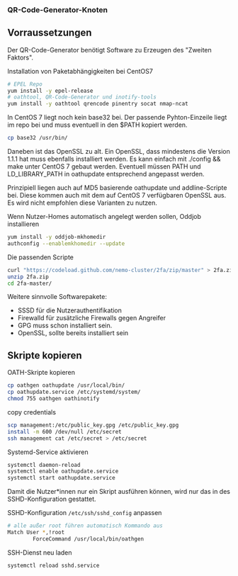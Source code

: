 ### QR-Code-Generator-Knoten

## Vorraussetzungen

Der QR-Code-Generator benötigt Software zu Erzeugen des "Zweiten Faktors".

Installation von Paketabhängigkeiten bei CentOS7
```bash
# EPEL Repo
yum install -y epel-release
# oathtool, QR-Code-Generator und inotify-tools
yum install -y oathtool qrencode pinentry socat nmap-ncat
```

In CentOS 7 liegt noch kein base32 bei.
Der passende Pyhton-Einzeile liegt im repo bei und muss eventuell in den $PATH kopiert werden.
```bash
cp base32 /usr/bin/
```
Daneben ist das OpenSSL zu alt. Ein OpenSSL, dass mindestens die Version 1.1.1 hat muss ebenfalls installiert werden.
Es kann einfach mit ./config && make unter CentOS 7 gebaut werden.
Eventuell müssen PATH und LD_LIBRARY_PATH in oathupdate entsprechend angepasst werden.

Prinzipiell liegen auch auf MD5 basierende oathupdate und addline-Scripte bei.
Diese kommen auch mit dem auf CentOS 7 verfügbaren OpenSSL aus.
Es wird nicht empfohlen diese Varianten zu nutzen.

Wenn Nutzer-Homes automatisch angelegt werden sollen, Oddjob installieren
```bash
yum install -y oddjob-mkhomedir
authconfig --enablemkhomedir --update
```

Die passenden Scripte
```bash
curl "https://codeload.github.com/nemo-cluster/2fa/zip/master" > 2fa.zip
unzip 2fa.zip
cd 2fa-master/
```

Weitere sinnvolle Softwarepakete:
* SSSD für die Nutzerauthentifikation
* Firewalld für zusätzliche Firewalls gegen Angreifer
* GPG muss schon installiert sein.
* OpenSSL, sollte bereits installiert sein

## Skripte kopieren

OATH-Skripte kopieren
```bash
cp oathgen oathupdate /usr/local/bin/
cp oathupdate.service /etc/systemd/system/
chmod 755 oathgen oathinotify
```

copy credentials
```bash
scp management:/etc/public_key.gpg /etc/public_key.gpg
install -m 600 /dev/null /etc/secret
ssh management cat /etc/secret > /etc/secret
```

Systemd-Service aktivieren
```bash
systemctl daemon-reload
systemctl enable oathupdate.service
systemctl start oathupdate.service
```

Damit die Nutzer*innen nur ein Skript ausführen können, wird nur das in des SSHD-Konfiguration gestattet.

SSHD-Konfiguration `/etc/ssh/sshd_config` anpassen
```bash
# alle außer root führen automatisch Kommando aus
Match User *,!root
        ForceCommand /usr/local/bin/oathgen
```
 SSH-Dienst neu laden
 ```bash
 systemctl reload sshd.service
```

